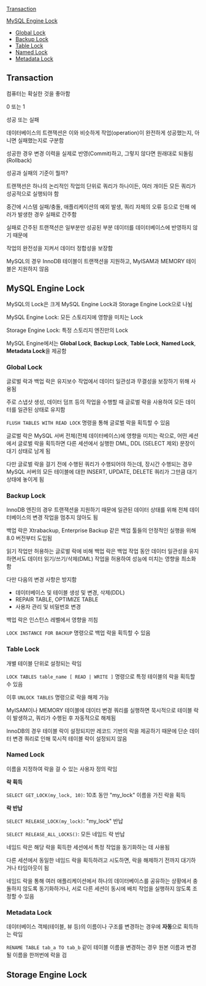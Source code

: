 [Transaction](#transaction)

[MySQL Engine Lock](#mysql-engine-lock)
- [Global Lock](#global-lock)
- [Backup Lock](#backup-lock)
- [Table Lock](#table-lock)
- [Named Lock](#named-lock)
- [Metadata Lock](#metadata-lock)

## Transaction

컴퓨터는 확실한 것을 좋아함

0 또는 1

성공 또는 실패

데이터베이스의 트랜잭션은 이와 비슷하게 작업(operation)이 완전하게 성공했는지, 아니면 실패했는지로 구분함

성공한 경우 변경 이력을 실제로 반영(Commit)하고, 그렇지 않다면 원래대로 되돌림(Rollback)

성공과 실패의 기준이 뭘까?

트랜잭션은 하나의 논리적인 작업의 단위로 쿼리가 하나이든, 여러 개이든 모든 쿼리가 성공적으로 실행되야 함

중간에 시스템 실패/충돌, 애플리케이션의 예외 발생, 쿼리 자체의 오류 등으로 인해 에러가 발생한 경우 실패로 간주함

실패로 간주된 트랜잭션은 일부분만 성공된 부분 데이터를 데이터베이스에 반영하지 않기 때문에 

작업의 완전성을 지켜서 데이터 정합성을 보장함

MySQL의 경우 InnoDB 테이블이 트랜잭션을 지원하고, MyISAM과 MEMORY 테이블은  지원하지 않음

## MySQL Engine Lock

MySQL의 Lock은 크게 MySQL Engine Lock과 Storage Engine Lock으로 나뉨

MySQL Engine Lock: 모든 스토리지에 영향을 미치는 Lock

Storage Engine Lock: 특정 스토리지 엔진만의 Lock

MySQL Engine에서는 **Global Lock**, **Backup Lock**, **Table Lock**, **Named Lock**, **Metadata Lock**을 제공함

### Global Lock

글로벌 락과 백업 락은 유지보수 작업에서 데이터 일관성과 무결성을 보장하기 위해 사용됨

주로 스냅샷 생성, 데이터 덤프 등의 작업을 수행할 때 글로벌 락을 사용하여 모든 데이터를 일관된 상태로 유지함

`FLUSH TABLES WITH READ LOCK` 명령을 통해 글로벌 락을 획득할 수 있음

글로벌 락은 MySQL 서버 전체(전체 데이터베이스)에 영향을 미치는 락으로, 어떤 세션에서 글로벌 락을 획득하면 다른 세션에서 실행한 DML, DDL (SELECT 제외) 문장이 대기 상태로 남게 됨

다만 글로벌 락을 걸기 전에 수행된 쿼리가 수행되어야 하는데, 장시간 수행되는 경우 MySQL 서버의 모든 테이블에 대한 INSERT, UPDATE, DELETE 쿼리가 그만큼 대기 상태에 놓이게 됨

### Backup Lock

InnoDB 엔진의 경우 트랜잭션을 지원하기 때문에 일관된 데이터 상태를 위해 전체 데이터베이스의 변경 작업을 멈추지 않아도 됨

백업 락은 Xtrabackup, Enterprise Backup 같은 백업 툴들의 안정적인 실행을 위해 8.0 버전부터 도입됨

읽기 작업만 허용하는 글로벌 락에 비해 백업 락은 백업 작업 동안 데이터 일관성을 유지하면서도 데이터 읽기/쓰기/삭제(DML) 작업을 허용하여 성능에 미치는 영향을 최소화함

다만 다음의 변경 사항은 방지함
- 데이터베이스 및 테이블 생성 및 변경, 삭제(DDL)
- REPAIR TABLE, OPTIMIZE TABLE
- 사용자 관리 및 비밀번호 변경

백업 락은 인스턴스 레벨에서 영향을 끼침

`LOCK INSTANCE FOR BACKUP` 명령으로 백업 락을 획득할 수 있음


### Table Lock

개별 테이블 단위로 설정되는 락임

`LOCK TABLES table_name [ READ | WRITE ]` 명령으로 특정 테이블의 락을 획득할 수 있음

이후 `UNLOCK TABLES` 명령으로 락을 해제 가능

MyISAM이나 MEMORY 테이블에 데이터 변경 쿼리를 실행하면 묵시적으로 테이블 락이 발생하고, 쿼리가 수행된 후 자동적으로 해제됨

InnoDB의 경우 테이블 락이 설정되지만 레코드 기반의 락을 제공하기 때문에 단순 데이터 변경 쿼리로 인해 묵시적 테이블 락이 설정되지 않음

### Named Lock

이름을 지정하여 락을 걸 수 있는 사용자 정의 락임

**락 획득**

`SELECT GET_LOCK(my_lock, 10)`: 10초 동안 "my_lock" 이름을 가진 락을 획득

**락 반납**

`SELECT RELEASE_LOCK(my_lock)`: "my_lock" 반납

`SELECT RELEASE_ALL_LOCKS()`: 모든 네임드 락 반납

네임드 락은 해당 락을 획득한 세션에서 특정 작업을 동기화하는 데 사용됨

다른 세션에서 동일한 네임드 락을 획득하려고 시도하면, 락을 해제하기 전까지 대기하거나 타임아웃이 됨

네임드 락을 통해 여러 애플리케이션에서 하나의 데이터베이스를 공유하는 상황에서 충돌하지 않도록 동기화하거나, 서로 다른 세션이 동시에 배치 작업을 실행하지 않도록 조정할 수 있음

### Metadata Lock

데이터베이스 객체(테이블, 뷰 등)의 이름이나 구조를 변경하는 경우에 **자동**으로 획득하는 락임

`RENAME TABLE tab_a TO tab_b` 같이 테이블 이름을 변경하는 경우 원본 이름과 변경될 이름을 한꺼번에 락을 검

## Storage Engine Lock
